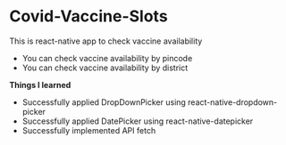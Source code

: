# Covid-Vaccine-Slots
This is react-native app to check vaccine availability

- You can check vaccine availability by pincode
- You can check vaccine availability by district

 **Things I learned**
- Successfully applied DropDownPicker using react-native-dropdown-picker
- Successfully applied DatePicker using react-native-datepicker
- Successfully implemented API fetch
